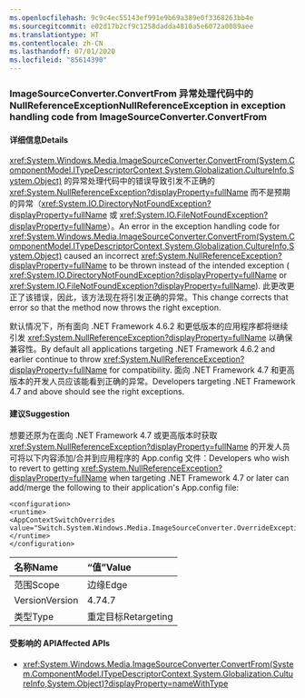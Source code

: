 ```yaml
---
ms.openlocfilehash: 9c9c4ec55143ef991e9b69a389e0f3368263bb4e
ms.sourcegitcommit: e02d17b2cf9c1258dadda4810a5e6072a0089aee
ms.translationtype: HT
ms.contentlocale: zh-CN
ms.lasthandoff: 07/01/2020
ms.locfileid: "85614390"
---
```

### <a name="nullreferenceexception-in-exception-handling-code-from-imagesourceconverterconvertfrom"></a><span data-ttu-id="7926b-101">ImageSourceConverter.ConvertFrom 异常处理代码中的 NullReferenceException</span><span class="sxs-lookup"><span data-stu-id="7926b-101">NullReferenceException in exception handling code from ImageSourceConverter.ConvertFrom</span></span>

#### <a name="details"></a><span data-ttu-id="7926b-102">详细信息</span><span class="sxs-lookup"><span data-stu-id="7926b-102">Details</span></span>

<span data-ttu-id="7926b-103"><xref:System.Windows.Media.ImageSourceConverter.ConvertFrom(System.ComponentModel.ITypeDescriptorContext,System.Globalization.CultureInfo,System.Object)> 的异常处理代码中的错误导致引发不正确的 <xref:System.NullReferenceException?displayProperty=fullName> 而不是预期的异常（<xref:System.IO.DirectoryNotFoundException?displayProperty=fullName> 或 <xref:System.IO.FileNotFoundException?displayProperty=fullName>）。</span><span class="sxs-lookup"><span data-stu-id="7926b-103">An error in the exception handling code for <xref:System.Windows.Media.ImageSourceConverter.ConvertFrom(System.ComponentModel.ITypeDescriptorContext,System.Globalization.CultureInfo,System.Object)> caused an incorrect <xref:System.NullReferenceException?displayProperty=fullName> to be thrown instead of the intended exception ( <xref:System.IO.DirectoryNotFoundException?displayProperty=fullName> or <xref:System.IO.FileNotFoundException?displayProperty=fullName>).</span></span> <span data-ttu-id="7926b-104">此更改更正了该错误，因此，该方法现在将引发正确的异常。</span><span class="sxs-lookup"><span data-stu-id="7926b-104">This change corrects that error so that the method now throws the right exception.</span></span> <p/><span data-ttu-id="7926b-105">默认情况下，所有面向 .NET Framework 4.6.2 和更低版本的应用程序都将继续引发 <xref:System.NullReferenceException?displayProperty=fullName> 以确保兼容性。</span><span class="sxs-lookup"><span data-stu-id="7926b-105">By default all applications targeting .NET Framework 4.6.2 and earlier continue to throw <xref:System.NullReferenceException?displayProperty=fullName> for compatibility.</span></span> <span data-ttu-id="7926b-106">面向 .NET Framework 4.7 和更高版本的开发人员应该能看到正确的异常。</span><span class="sxs-lookup"><span data-stu-id="7926b-106">Developers targeting .NET Framework 4.7 and above should see the right exceptions.</span></span>

#### <a name="suggestion"></a><span data-ttu-id="7926b-107">建议</span><span class="sxs-lookup"><span data-stu-id="7926b-107">Suggestion</span></span>

<span data-ttu-id="7926b-108">想要还原为在面向 .NET Framework 4.7 或更高版本时获取 <xref:System.NullReferenceException?displayProperty=fullName> 的开发人员可将以下内容添加/合并到应用程序的 App.config 文件：</span><span class="sxs-lookup"><span data-stu-id="7926b-108">Developers who wish to revert to getting <xref:System.NullReferenceException?displayProperty=fullName> when targeting .NET Framework 4.7 or later can add/merge the following to their application's App.config file:</span></span>

<pre><code class="lang-xml">&lt;configuration&gt;&#13;&#10;&lt;runtime&gt;&#13;&#10;&lt;AppContextSwitchOverrides value=&quot;Switch.System.Windows.Media.ImageSourceConverter.OverrideExceptionWithNullReferenceException=true&quot;/&gt;&#13;&#10;&lt;/runtime&gt;&#13;&#10;&lt;/configuration&gt;&#13;&#10;</code></pre>

| <span data-ttu-id="7926b-109">名称</span><span class="sxs-lookup"><span data-stu-id="7926b-109">Name</span></span>    | <span data-ttu-id="7926b-110">“值”</span><span class="sxs-lookup"><span data-stu-id="7926b-110">Value</span></span>       |
|:--------|:------------|
| <span data-ttu-id="7926b-111">范围</span><span class="sxs-lookup"><span data-stu-id="7926b-111">Scope</span></span>   | <span data-ttu-id="7926b-112">边缘</span><span class="sxs-lookup"><span data-stu-id="7926b-112">Edge</span></span>        |
| <span data-ttu-id="7926b-113">Version</span><span class="sxs-lookup"><span data-stu-id="7926b-113">Version</span></span> | <span data-ttu-id="7926b-114">4.7</span><span class="sxs-lookup"><span data-stu-id="7926b-114">4.7</span></span>         |
| <span data-ttu-id="7926b-115">类型</span><span class="sxs-lookup"><span data-stu-id="7926b-115">Type</span></span>    | <span data-ttu-id="7926b-116">重定目标</span><span class="sxs-lookup"><span data-stu-id="7926b-116">Retargeting</span></span> |

#### <a name="affected-apis"></a><span data-ttu-id="7926b-117">受影响的 API</span><span class="sxs-lookup"><span data-stu-id="7926b-117">Affected APIs</span></span>

- <xref:System.Windows.Media.ImageSourceConverter.ConvertFrom(System.ComponentModel.ITypeDescriptorContext,System.Globalization.CultureInfo,System.Object)?displayProperty=nameWithType>
